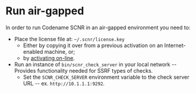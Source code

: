 # Run air-gapped

In order to run Codename SCNR in an air-gapped environment you need to:

* Place the license file at: `~/.scnr/license.key`
  * Either by copying it over from a previous activation on an Internet-enabled machine, or;
  * by [activating on-line](https://license.ecsypno.com/scnr).
* Run an instance of `bin/scnr_check_server` in your local network -- Provides functionality needed for SSRF types of checks.
  * Set the `SCNR_CHECK_SERVER` environment variable to the check server URL -- ex. `http://10.1.1.1:9292`.

